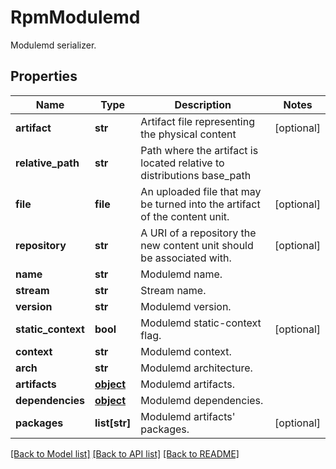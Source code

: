 # RpmModulemd

Modulemd serializer.
## Properties
Name | Type | Description | Notes
------------ | ------------- | ------------- | -------------
**artifact** | **str** | Artifact file representing the physical content | [optional] 
**relative_path** | **str** | Path where the artifact is located relative to distributions base_path | 
**file** | **file** | An uploaded file that may be turned into the artifact of the content unit. | [optional] 
**repository** | **str** | A URI of a repository the new content unit should be associated with. | [optional] 
**name** | **str** | Modulemd name. | 
**stream** | **str** | Stream name. | 
**version** | **str** | Modulemd version. | 
**static_context** | **bool** | Modulemd static-context flag. | [optional] 
**context** | **str** | Modulemd context. | 
**arch** | **str** | Modulemd architecture. | 
**artifacts** | [**object**](.md) | Modulemd artifacts. | 
**dependencies** | [**object**](.md) | Modulemd dependencies. | 
**packages** | **list[str]** | Modulemd artifacts&#39; packages. | [optional] 

[[Back to Model list]](../README.md#documentation-for-models) [[Back to API list]](../README.md#documentation-for-api-endpoints) [[Back to README]](../README.md)


